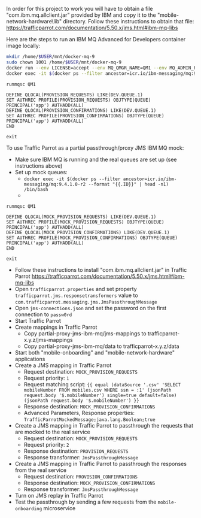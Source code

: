 In order for this project to work you will have to obtain a file "com.ibm.mq.allclient.jar"
provided by IBM and copy it to the "mobile-network-hardware\lib" directory.
Follow these instructions to obtain that file: https://trafficparrot.com/documentation/5.50.x/jms.html#ibm-mq-libs

Here are the steps to run an IBM MQ Advanced for Developers container image locally:
```bash
mkdir /home/$USER/mnt/docker-mq-9
sudo chown 1001 /home/$USER/mnt/docker-mq-9
docker run --env LICENSE=accept --env MQ_QMGR_NAME=QM1 --env MQ_ADMIN_PASSWORD=passw0rd --env MQ_APP_PASSWORD=passw0rd --volume /home/$USER/mnt/docker-mq-9:/mnt/mqm --publish 1414:1414 --publish 9443:9443 --detach icr.io/ibm-messaging/mq:9.4.1.0-r2
docker exec -it $(docker ps --filter ancestor=icr.io/ibm-messaging/mq:9.4.1.0-r2 --format "{{.ID}}" | head -n1) /bin/bash
```

```
runmqsc QM1

DEFINE QLOCAL(PROVISION_REQUESTS) LIKE(DEV.QUEUE.1)
SET AUTHREC PROFILE(PROVISION_REQUESTS) OBJTYPE(QUEUE) PRINCIPAL('app') AUTHADD(ALL)
DEFINE QLOCAL(PROVISION_CONFIRMATIONS) LIKE(DEV.QUEUE.1)
SET AUTHREC PROFILE(PROVISION_CONFIRMATIONS) OBJTYPE(QUEUE) PRINCIPAL('app') AUTHADD(ALL)
END

exit
```

To use Traffic Parrot as a partial passthrough/proxy JMS IBM MQ mock:
* Make sure IBM MQ is running and the real queues are set up (see instructions above)
* Set up mock queues: 
  * ```docker exec -it $(docker ps --filter ancestor=icr.io/ibm-messaging/mq:9.4.1.0-r2 --format "{{.ID}}" | head -n1) /bin/bash```
  * 
```
runmqsc QM1

DEFINE QLOCAL(MOCK_PROVISION_REQUESTS) LIKE(DEV.QUEUE.1)
SET AUTHREC PROFILE(MOCK_PROVISION_REQUESTS) OBJTYPE(QUEUE) PRINCIPAL('app') AUTHADD(ALL)
DEFINE QLOCAL(MOCK_PROVISION_CONFIRMATIONS) LIKE(DEV.QUEUE.1)
SET AUTHREC PROFILE(MOCK_PROVISION_CONFIRMATIONS) OBJTYPE(QUEUE) PRINCIPAL('app') AUTHADD(ALL)
END

exit
```
* Follow these instructions to install "com.ibm.mq.allclient.jar" in Traffic Parrot https://trafficparrot.com/documentation/5.50.x/jms.html#ibm-mq-libs
* Open ```trafficparrot.properties``` and set property ```trafficparrot.jms.responsetransformers``` value to ```com.trafficparrot.messaging.jms.JmsPassthroughMessage```
* Open ```jms-connections.json``` and set the password on the first connection to ```passw0rd```
* Start Traffic Parrot
* Create mappings in Traffic Parrot
  * Copy partial-proxy-jms-ibm-mq/jms-mappings to trafficparrot-x.y.z/jms-mappings
  * Copy partial-proxy-jms-ibm-mq/data to trafficparrot-x.y.z/data
* Start both "mobile-onboarding" and "mobile-network-hardware" applications
* Create a JMS mapping in Traffic Parrot
  * Request destination: ```MOCK_PROVISION_REQUESTS```
  * Request priority: ```1```
  * Request matching script: ```{{ equal (dataSource '.csv'
  'SELECT mobileNumber
  FROM mobiles.csv
  WHERE ssn = :1'
  (jsonPath request.body '$.mobileNumber')
  single=true
  default=false) (jsonPath request.body '$.mobileNumber') }}```
  * Response destination: ```MOCK_PROVISION_CONFIRMATIONS```
  * Advanced Parameters, Response properties: ```TrafficParrotMockedMessage;java.lang.Boolean;true```
* Create a JMS mapping in Traffic Parrot to passthrough the requests that are mocked to the real service
  * Request destination: ```MOCK_PROVISION_REQUESTS```
  * Request priority: ```2```
  * Response destination: ```PROVISION_REQUESTS```
  * Response transformer: ```JmsPassthroughMessage```
* Create a JMS mapping in Traffic Parrot to passthrough the responses from the real service
  * Request destination: ```PROVISION_CONFIRMATIONS```
  * Response destination: ```MOCK_PROVISION_CONFIRMATIONS```
  * Response transformer: ```JmsPassthroughMessage```
* Turn on JMS replay in Traffic Parrot
* Test the passthrough by sending a few requests from the ```mobile-onboarding``` microservice